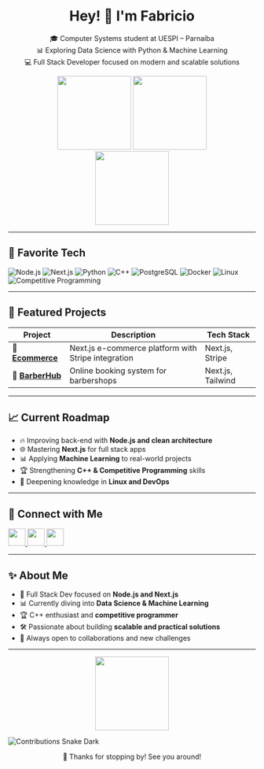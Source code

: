 <h1 align="center">Hey! 👋 I'm Fabricio</h1>

<p align="center">
  🎓 Computer Systems student at UESPI – Parnaíba <br>
  📊 Exploring Data Science with Python & Machine Learning <br>
  💻 Full Stack Developer focused on modern and scalable solutions
</p>

<!-- GitHub Stats -->
<div align="center">
  <img src="https://github-readme-stats.vercel.app/api?username=Fabricio-Fontenele&show_icons=true&count_private=true&theme=dracula&hide_border=false" height="150" />
  <img src="https://github-readme-stats.vercel.app/api/top-langs?username=Fabricio-Fontenele&layout=compact&langs_count=6&theme=dracula&hide_border=false" height="150" />
</div>

<div align="center">
  <img src="https://streak-stats.demolab.com?user=Fabricio-Fontenele&theme=dracula&hide_border=false" height="150" />
</div>

---

## 🚀 Favorite Tech  

![Node.js](https://img.shields.io/badge/Node.js-43853D?style=for-the-badge&logo=node.js&logoColor=white)
![Next.js](https://img.shields.io/badge/Next.js-000000?style=for-the-badge&logo=nextdotjs&logoColor=white)
![Python](https://img.shields.io/badge/Python-3776AB?style=for-the-badge&logo=python&logoColor=white)
![C++](https://img.shields.io/badge/C++-00599C?style=for-the-badge&logo=c%2B%2B&logoColor=white)
![PostgreSQL](https://img.shields.io/badge/PostgreSQL-316192?style=for-the-badge&logo=postgresql&logoColor=white)
![Docker](https://img.shields.io/badge/Docker-2496ED?style=for-the-badge&logo=docker&logoColor=white)
![Linux](https://img.shields.io/badge/Linux-FCC624?style=for-the-badge&logo=linux&logoColor=black)
![Competitive Programming](https://img.shields.io/badge/Competitive%20Programming-F05454?style=for-the-badge&logo=none)

---

## 📂 Featured Projects  

| Project | Description | Tech Stack |
|---------|-------------|------------|
| 🛒 [**Ecommerce**](https://github.com/Fabricio-Fontenele/Ecommerce) | Next.js e-commerce platform with Stripe integration | Next.js, Stripe |
| 💈 [**BarberHub**](https://github.com/Fabricio-Fontenele/BarberHub) | Online booking system for barbershops | Next.js, Tailwind |

---

## 📈 Current Roadmap  

- 🔥 Improving back-end with **Node.js and clean architecture**  
- 🌐 Mastering **Next.js** for full stack apps  
- 📊 Applying **Machine Learning** to real-world projects  
- 🏆 Strengthening **C++ & Competitive Programming** skills  
- 🐧 Deepening knowledge in **Linux and DevOps**

---

## 📱 Connect with Me  

<a href="https://www.instagram.com/_fabriciovieira_a/" target="_blank">
  <img src="https://img.shields.io/static/v1?message=Instagram&logo=instagram&label=&color=E4405F&logoColor=white&style=for-the-badge" height="35" />
</a>
<a href="https://www.linkedin.com/in/fabricio-fontenele-302975333/" target="_blank">
  <img src="https://img.shields.io/static/v1?message=LinkedIn&logo=linkedin&label=&color=0077B5&logoColor=white&style=for-the-badge" height="35" />
</a>
<a href="mailto:fabriciof.dev@gmail.com" target="_blank">
  <img src="https://img.shields.io/static/v1?message=Gmail&logo=gmail&label=&color=D14836&logoColor=white&style=for-the-badge" height="35" />
</a>

---

## ✨ About Me  

- 🚀 Full Stack Dev focused on **Node.js and Next.js**  
- 📊 Currently diving into **Data Science & Machine Learning**  
- 🏆 C++ enthusiast and **competitive programmer**  
- 🛠️ Passionate about building **scalable and practical solutions**  
- 🤝 Always open to collaborations and new challenges  

---

<!-- Avatar GIF -->
<p align="center">
  <img height="150" src="https://media4.giphy.com/media/v1.Y2lkPTc5MGI3NjExanp6bDM0ZXRzc292MGY2dm0wZzlvank0OGR0djd0eDM1ejZobzJ3cSZlcD12MV9pbnRlcm5hbF9naWZfYnlfaWQmY3Q9Zw/2w5MMNvg70MrQ0I2DR/giphy.gif" />
</p>

<!-- Snake Animation -->
![Contributions Snake Dark](https://fabricio-fontenele.github.io/Fabricio-Fontenele/github-snake-dark.svg?palette=github-dark)

<p align="center">
  🚀 Thanks for stopping by! See you around!
</p>
